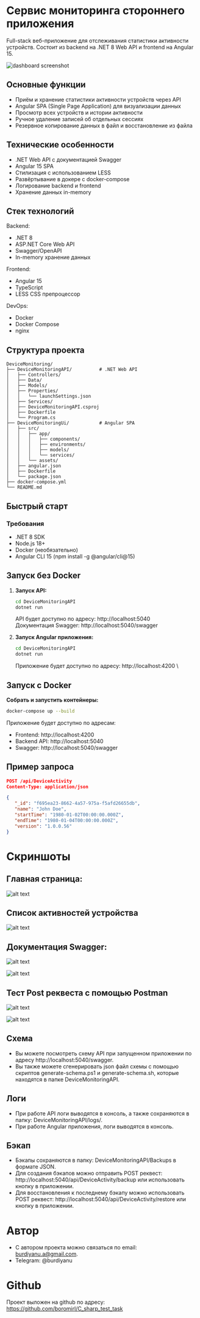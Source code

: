 # Сервис мониторинга стороннего приложения

Full-stack веб-приложение для отслеживания статистики активности устройств.
Состоит из backend на .NET 8 Web API и frontend на Angular 15.

![dashboard screenshot](screenshots/dashboard.png)

## Основные функции
- Приём и хранение статистики активности устройств через API
- Angular SPA (Single Page Application) для визуализации данных
- Просмотр всех устройств и истории активности
- Ручное удаление записей об отдельных сессиях
- Резервное копирование данных в файл и восстановление из файла

## Технические особенности
- .NET Web API с документацией Swagger
- Angular 15 SPA
- Стилизация с использованием LESS
- Развёртывание в докере с docker-compose
- Логирование backend и frontend
- Хранение данных in-memory

## Стек технологий
Backend:
- .NET 8
- ASP.NET Core Web API
- Swagger/OpenAPI
- In-memory хранение данных

Frontend:
- Angular 15
- TypeScript
- LESS CSS препроцессор

DevOps:
- Docker
- Docker Compose
- nginx

## Структура проекта

```
DeviceMonitoring/
├── DeviceMonitoringAPI/          # .NET Web API
│   ├── Controllers/
│   ├── Data/
│   ├── Models/
│   ├── Properties/
│   │   └── launchSettings.json
│   ├── Services/
│   ├── DeviceMonitoringAPI.csproj
│   ├── Dockerfile
│   └── Program.cs
├── DeviceMonitoringUi/           # Angular SPA
│   ├── src/
│   │   ├── app/
│   │   │   ├── components/
│   │   │   ├── environments/
│   │   │   ├── models/
│   │   │   └── services/
│   │   └── assets/
│   ├── angular.json
│   ├── Dockerfile
│   └── package.json
├── docker-compose.yml
└── README.md
```

## Быстрый старт

### Требования

- .NET 8 SDK
- Node.js 18+
- Docker (необязательно)
- Angular CLI 15 (npm install -g @angular/cli@15)

## Запуск без Docker

1. **Запуск API:**
   ```bash
   cd DeviceMonitoringAPI
   dotnet run
   ```

   API будет доступно по адресу: http://localhost:5040 \
   Документация Swagger: http://localhost:5040/swagger

2. **Запуск Angular приложения:**
    ```bash
    cd DeviceMonitoringAPI
    dotnet run
    ```

    Приложение будет доступно по адресу: http://localhost:4200 \

## Запуск с Docker

**Собрать и запустить контейнеры:**
   ```bash
   docker-compose up --build
   ```

Приложение будет доступно по адресам:
- Frontend: http://localhost:4200
- Backend API: http://localhost:5040
- Swagger: http://localhost:5040/swagger

## Пример запроса

   ```json
   POST /api/DeviceActivity
   Content-Type: application/json

   {
      "_id": "f695ea23-8662-4a57-975a-f5afd26655db",
      "name": "John Doe",
      "startTime": "1980-01-02T00:00:00.000Z",
      "endTime": "1980-01-04T00:00:00.000Z",
      "version": "1.0.0.56"
   }
   ```

# Скриншоты

## Главная страница: 
![alt text](screenshots/dashboard.png)

## Список активностей устройства

![alt text](screenshots/device_detail.png)

## Документация Swagger:

![alt text](screenshots/swagger_1.png)

![alt text](screenshots/swagger_2.png)

## Тест Post реквеста с помощью Postman

![alt text](screenshots/postman.png)

![alt text](screenshots/postman_result.png)

## Схема

* Вы можете посмотреть схему API при запущенном приложении по адресу http://localhost:5040/swagger.
* Вы также можете сгенерировать json файл схемы с помощью скриптов generate-schema.ps1 и generate-schema.sh, которые находятся в папке DeviceMonitoringAPI.

## Логи

* При работе API логи выводятся в консоль, а также сохраняются в папку: DeviceMonitoringAPI/logs/.
* При работе Angular приложения, логи выводятся в консоль.

## Бэкап

* Бэкапы сохраняются в папку: DeviceMonitoringAPI/Backups в формате JSON.
* Для создания бэкапов можно отправить POST реквест: http://localhost:5040/api/DeviceActivity/backup или использовать кнопку в приложении.
* Для восстановления к последнему бэкапу можно использовать POST реквест: http://localhost:5040/api/DeviceActivity/restore или кнопку в приложении.

# Автор

* С автором проекта можно связаться по email: burdiyanu.a@gmail.com.
* Telegram: @burdiyanu

# Github

Проект выложен на github по адресу: https://github.com/boromirl/C_sharp_test_task